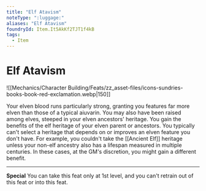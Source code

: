 ```yaml
---
title: "Elf Atavism"
noteType: ":luggage:"
aliases: "Elf Atavism"
foundryId: Item.It5AkKf2TJT1f4kB
tags:
  - Item
---
```


# Elf Atavism
![[Mechanics/Character Building/Feats/zz_asset-files/icons-sundries-books-book-red-exclamation.webp|150]]

Your elven blood runs particularly strong, granting you features far more elven than those of a typical aiuvarin. You may also have been raised among elves, steeped in your elven ancestors' heritage. You gain the benefits of the elf heritage of your elven parent or ancestors. You typically can't select a heritage that depends on or improves an elven feature you don't have. For example, you couldn't take the [[Ancient Elf]] heritage unless your non-elf ancestry also has a lifespan measured in multiple centuries. In these cases, at the GM's discretion, you might gain a different benefit.

* * *

**Special** You can take this feat only at 1st level, and you can't retrain out of this feat or into this feat.
